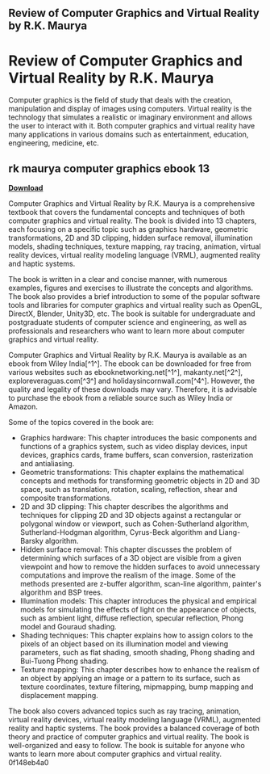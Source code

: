 ## Review of Computer Graphics and Virtual Reality by R.K. Maurya

  
# Review of Computer Graphics and Virtual Reality by R.K. Maurya
 
Computer graphics is the field of study that deals with the creation, manipulation and display of images using computers. Virtual reality is the technology that simulates a realistic or imaginary environment and allows the user to interact with it. Both computer graphics and virtual reality have many applications in various domains such as entertainment, education, engineering, medicine, etc.
 
## rk maurya computer graphics ebook 13


[**Download**](https://www.google.com/url?q=https%3A%2F%2Furllio.com%2F2tKrxc&sa=D&sntz=1&usg=AOvVaw1aO0zbCodc9GcXUn3yDHw-)

 
Computer Graphics and Virtual Reality by R.K. Maurya is a comprehensive textbook that covers the fundamental concepts and techniques of both computer graphics and virtual reality. The book is divided into 13 chapters, each focusing on a specific topic such as graphics hardware, geometric transformations, 2D and 3D clipping, hidden surface removal, illumination models, shading techniques, texture mapping, ray tracing, animation, virtual reality devices, virtual reality modeling language (VRML), augmented reality and haptic systems.
 
The book is written in a clear and concise manner, with numerous examples, figures and exercises to illustrate the concepts and algorithms. The book also provides a brief introduction to some of the popular software tools and libraries for computer graphics and virtual reality such as OpenGL, DirectX, Blender, Unity3D, etc. The book is suitable for undergraduate and postgraduate students of computer science and engineering, as well as professionals and researchers who want to learn more about computer graphics and virtual reality.
 
Computer Graphics and Virtual Reality by R.K. Maurya is available as an ebook from Wiley India[^1^]. The ebook can be downloaded for free from various websites such as ebooknetworking.net[^1^], makanty.net[^2^], exploreveraguas.com[^3^] and holidaysincornwall.com[^4^]. However, the quality and legality of these downloads may vary. Therefore, it is advisable to purchase the ebook from a reliable source such as Wiley India or Amazon.
  
Some of the topics covered in the book are:
 
- Graphics hardware: This chapter introduces the basic components and functions of a graphics system, such as video display devices, input devices, graphics cards, frame buffers, scan conversion, rasterization and antialiasing.
- Geometric transformations: This chapter explains the mathematical concepts and methods for transforming geometric objects in 2D and 3D space, such as translation, rotation, scaling, reflection, shear and composite transformations.
- 2D and 3D clipping: This chapter describes the algorithms and techniques for clipping 2D and 3D objects against a rectangular or polygonal window or viewport, such as Cohen-Sutherland algorithm, Sutherland-Hodgman algorithm, Cyrus-Beck algorithm and Liang-Barsky algorithm.
- Hidden surface removal: This chapter discusses the problem of determining which surfaces of a 3D object are visible from a given viewpoint and how to remove the hidden surfaces to avoid unnecessary computations and improve the realism of the image. Some of the methods presented are z-buffer algorithm, scan-line algorithm, painter's algorithm and BSP trees.
- Illumination models: This chapter introduces the physical and empirical models for simulating the effects of light on the appearance of objects, such as ambient light, diffuse reflection, specular reflection, Phong model and Gouraud shading.
- Shading techniques: This chapter explains how to assign colors to the pixels of an object based on its illumination model and viewing parameters, such as flat shading, smooth shading, Phong shading and Bui-Tuong Phong shading.
- Texture mapping: This chapter describes how to enhance the realism of an object by applying an image or a pattern to its surface, such as texture coordinates, texture filtering, mipmapping, bump mapping and displacement mapping.

The book also covers advanced topics such as ray tracing, animation, virtual reality devices, virtual reality modeling language (VRML), augmented reality and haptic systems. The book provides a balanced coverage of both theory and practice of computer graphics and virtual reality. The book is well-organized and easy to follow. The book is suitable for anyone who wants to learn more about computer graphics and virtual reality.
 0f148eb4a0
